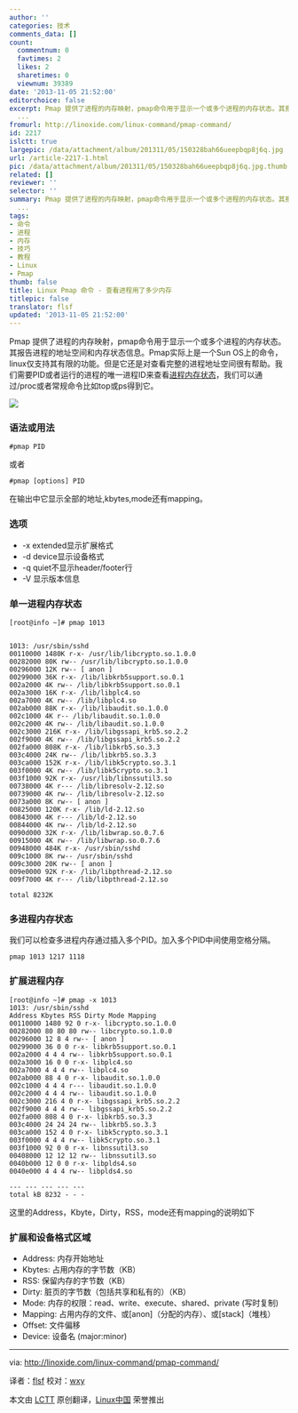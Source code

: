 ```yaml
---
author: ''
categories: 技术
comments_data: []
count:
  commentnum: 0
  favtimes: 2
  likes: 2
  sharetimes: 0
  viewnum: 39389
date: '2013-11-05 21:52:00'
editorchoice: false
excerpt: Pmap 提供了进程的内存映射，pmap命令用于显示一个或多个进程的内存状态。其报告进程的地址空间和内存状态信息。Pmap实际上是一个Sun OS上的命令，linux仅支持其有限的功能。但是它还是对查看完整的进程地址空间很有
  ...
fromurl: http://linoxide.com/linux-command/pmap-command/
id: 2217
islctt: true
largepic: /data/attachment/album/201311/05/150328bah66ueepbqp8j6q.jpg
url: /article-2217-1.html
pic: /data/attachment/album/201311/05/150328bah66ueepbqp8j6q.jpg.thumb.jpg
related: []
reviewer: ''
selector: ''
summary: Pmap 提供了进程的内存映射，pmap命令用于显示一个或多个进程的内存状态。其报告进程的地址空间和内存状态信息。Pmap实际上是一个Sun OS上的命令，linux仅支持其有限的功能。但是它还是对查看完整的进程地址空间很有
  ...
tags:
- 命令
- 进程
- 内存
- 技巧
- 教程
- Linux
- Pmap
thumb: false
title: Linux Pmap 命令 - 查看进程用了多少内存
titlepic: false
translator: flsf
updated: '2013-11-05 21:52:00'
---
```


Pmap 提供了进程的内存映射，pmap命令用于显示一个或多个进程的内存状态。其报告进程的地址空间和内存状态信息。Pmap实际上是一个Sun OS上的命令，linux仅支持其有限的功能。但是它还是对查看完整的进程地址空间很有帮助。我们需要PID或者运行的进程的唯一进程ID来查看[进程内存状态](http://www.linoxide.com/linux-shell-script/linux-memory-usage-program/)，我们可以通过/proc或者常规命令比如top或ps得到它。


![](/data/attachment/album/201311/05/150328bah66ueepbqp8j6q.jpg)


### 语法或用法



```
#pmap PID 
```

或者



```
#pmap [options] PID 
```

在输出中它显示全部的地址,kbytes,mode还有mapping。


### 选项


* -x extended显示扩展格式
* -d device显示设备格式
* -q quiet不显示header/footer行
* -V 显示版本信息


### 单一进程内存状态



```
[root@info ~]# pmap 1013


1013: /usr/sbin/sshd
00110000 1480K r-x- /usr/lib/libcrypto.so.1.0.0
00282000 80K rw-- /usr/lib/libcrypto.so.1.0.0
00296000 12K rw-- [ anon ]
00299000 36K r-x- /lib/libkrb5support.so.0.1
002a2000 4K rw-- /lib/libkrb5support.so.0.1
002a3000 16K r-x- /lib/libplc4.so
002a7000 4K rw-- /lib/libplc4.so
002ab000 88K r-x- /lib/libaudit.so.1.0.0
002c1000 4K r-- /lib/libaudit.so.1.0.0
002c2000 4K rw-- /lib/libaudit.so.1.0.0
002c3000 216K r-x- /lib/libgssapi_krb5.so.2.2
002f9000 4K rw-- /lib/libgssapi_krb5.so.2.2
002fa000 808K r-x- /lib/libkrb5.so.3.3
003c4000 24K rw-- /lib/libkrb5.so.3.3
003ca000 152K r-x- /lib/libk5crypto.so.3.1
003f0000 4K rw-- /lib/libk5crypto.so.3.1
003f1000 92K r-x- /usr/lib/libnssutil3.so
00738000 4K r--- /lib/libresolv-2.12.so
00739000 4K rw-- /lib/libresolv-2.12.so
0073a000 8K rw-- [ anon ]
00825000 120K r-x- /lib/ld-2.12.so
00843000 4K r--- /lib/ld-2.12.so
00844000 4K rw-- /lib/ld-2.12.so
0090d000 32K r-x- /lib/libwrap.so.0.7.6
00915000 4K rw-- /lib/libwrap.so.0.7.6
00948000 484K r-x- /usr/sbin/sshd
009c1000 8K rw-- /usr/sbin/sshd
009c3000 20K rw-- [ anon ]
009e0000 92K r-x- /lib/libpthread-2.12.so
009f7000 4K r--- /lib/libpthread-2.12.so

total 8232K
```

### 多进程内存状态


我们可以检查多进程内存通过插入多个PID。加入多个PID中间使用空格分隔。



```
pmap 1013 1217 1118 
```

### 扩展进程内存



```
[root@info ~]# pmap -x 1013
1013: /usr/sbin/sshd
Address Kbytes RSS Dirty Mode Mapping
00110000 1480 92 0 r-x- libcrypto.so.1.0.0
00282000 80 80 80 rw-- libcrypto.so.1.0.0
00296000 12 8 4 rw-- [ anon ]
00299000 36 0 0 r-x- libkrb5support.so.0.1
002a2000 4 4 4 rw-- libkrb5support.so.0.1
002a3000 16 0 0 r-x- libplc4.so
002a7000 4 4 4 rw-- libplc4.so
002ab000 88 4 0 r-x- libaudit.so.1.0.0
002c1000 4 4 4 r--- libaudit.so.1.0.0
002c2000 4 4 4 rw-- libaudit.so.1.0.0
002c3000 216 4 0 r-x- libgssapi_krb5.so.2.2
002f9000 4 4 4 rw-- libgssapi_krb5.so.2.2
002fa000 808 4 0 r-x- libkrb5.so.3.3
003c4000 24 24 24 rw-- libkrb5.so.3.3
003ca000 152 4 0 r-x- libk5crypto.so.3.1
003f0000 4 4 4 rw-- libk5crypto.so.3.1
003f1000 92 0 0 r-x- libnssutil3.so
00408000 12 12 12 rw-- libnssutil3.so
0040b000 12 0 0 r-x- libplds4.so
0040e000 4 4 4 rw-- libplds4.so

--- --- --- --- ---
total kB 8232 - - -
```

这里的Address，Kbyte，Dirty，RSS，mode还有mapping的说明如下


### 扩展和设备格式区域


* Address: 内存开始地址
* Kbytes: 占用内存的字节数（KB）
* RSS: 保留内存的字节数（KB）
* Dirty: 脏页的字节数（包括共享和私有的）（KB）
* Mode: 内存的权限：read、write、execute、shared、private (写时复制)
* Mapping: 占用内存的文件、或[anon]（分配的内存）、或[stack]（堆栈）
* Offset: 文件偏移
* Device: 设备名 (major:minor)




---


via: <http://linoxide.com/linux-command/pmap-command/>


译者：[flsf](https://github.com/flsf) 校对：[wxy](https://github.com/wxy)


本文由 [LCTT](https://github.com/LCTT/TranslateProject) 原创翻译，[Linux中国](http://linux.cn/) 荣誉推出
